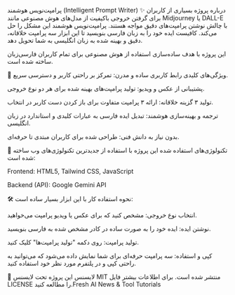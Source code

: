 پرامپت‌نویس هوشمند (Intelligent Prompt Writer)
✨ درباره پروژه
بسیاری از کاربران برای گرفتن خروجی باکیفیت از مدل‌های هوش مصنوعی مانند Midjourney یا DALL-E با چالش نوشتن پرامپت‌های دقیق مواجه هستند. پرامپت‌نویس هوشمند این مشکل را حل می‌کند. کافیست ایده خود را به زبان فارسی بنویسید تا این ابزار سه پرامپت خلاقانه، دقیق و بهینه شده به زبان انگلیسی به شما تحویل دهد.

این پروژه با هدف ساده‌سازی استفاده از هوش مصنوعی برای تمام کاربران فارسی‌زبان ساخته شده است.

🌟 ویژگی‌های کلیدی
رابط کاربری ساده و مدرن: تمرکز بر راحتی کاربر و دسترسی سریع.

پشتیبانی از عکس و ویدیو: تولید پرامپت‌های بهینه شده برای هر دو نوع خروجی.

تولید ۳ گزینه خلاقانه: ارائه ۳ پرامپت متفاوت برای باز کردن دست کاربر در انتخاب.

ترجمه و بهینه‌سازی هوشمند: تبدیل ایده فارسی به عبارات کلیدی و استاندارد در زبان انگلیسی.

بدون نیاز به دانش فنی: طراحی شده برای کاربران مبتدی تا حرفه‌ای.

🚀 تکنولوژی‌های استفاده شده
این پروژه با استفاده از جدیدترین تکنولوژی‌های وب ساخته شده است:

Frontend: HTML5, Tailwind CSS, JavaScript

Backend (API): Google Gemini API

🛠️ نحوه استفاده
کار با این ابزار بسیار ساده است:

انتخاب نوع خروجی: مشخص کنید که برای عکس یا ویدیو پرامپت می‌خواهید.

نوشتن ایده: ایده خود را به صورت ساده در کادر مشخص شده به فارسی بنویسید.

تولید پرامپت: روی دکمه "تولید پرامپت‌ها" کلیک کنید.

کپی و استفاده: سه پرامپت حرفه‌ای برای شما نمایش داده می‌شود که می‌توانید به راحتی کپی و در پلتفرم مورد نظر خود استفاده کنید.

📄 لایسنس
این پروژه تحت لایسنس MIT منتشر شده است. برای اطلاعات بیشتر فایل LICENSE را مطالعه کنید.Fresh AI News &amp; Tool Tutorials
